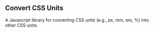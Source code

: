 ## Convert CSS Units

A Javascript library for converting CSS units (e.g., px, rem, em, %) into other CSS units.